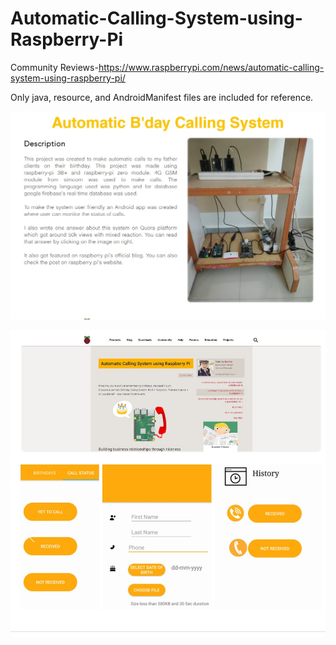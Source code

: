 # Automatic-Calling-System-using-Raspberry-Pi

Community Reviews-https://www.raspberrypi.com/news/automatic-calling-system-using-raspberry-pi/

Only java, resource, and AndroidManifest files are included for reference.


![](images/Automated_bday%20calling%20system.jpg)

![](images/bday_call.jpg)
